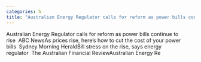 ```yaml
---
categories: h
title: "Australian Energy Regulator calls for reform as power bills continue to rise  ABC News"
---
```

Australian Energy Regulator calls for reform as power bills continue to rise&nbsp;&nbsp;ABC NewsAs prices rise, here’s how to cut the cost of your power bills&nbsp;&nbsp;Sydney Morning HeraldBill stress on the rise, says energy regulator&nbsp;&nbsp;The Australian Financial ReviewAustralian Energy Re